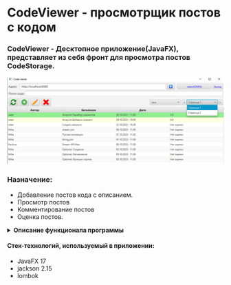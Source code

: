 # CodeViewer - просмотрщик постов с кодом

### CodeViewer - Десктопное приложение(JavaFX), представляет из себя фронт для просмотра постов CodeStorage.


![img.png](doc/img/main.png)

### Назначение:

- Добавление постов кода с описанием.
- Просмотр постов
- Комментирование постов
- Оценка постов.

<details><summary><b>Описание функционала программы</b></summary>

### Форма списка постов
![img.png](doc/img/img.png)

![img_1.png](doc/img/img_1.png)

1.	Обновить список постов
2.	Добавить пост
3.	Редактировать пост. Пользователь может редактировать только свой пост, администратор любые посты
4.	Удалить пост. Удалить пост может только администратор
5.	Поле для поиска кода в постах
6.	Адресная строка
7.	Инициализация
8.	Выбор языка постов
9.	Аутентифицированный пользователь или регистрация нового пользователя
10.	Вход/выход пользователя
11.	Навигация по старницам постов(Используя фильтр кода и языка постов)

### Форма аутентификация пользователя
![img.png](doc/img/img_3.png)

1.	Логин
2.	Пароль
3.	Выполнить аутентификацию

### Форма создания пользователя
![img_1.png](doc/img/img_4.png)

1. Логин
2. Пароль
3. ФИО
4. Почта
5. Создать пользователя
      
### Форма Просмотр поста
#### Вкладка Пост
![img.png](doc/img/img_5.png)

7. Оценка поста
8. Оценить пост

![img_1.png](doc/img/img_6.png)

#### Вкладка Комментарии
![img.png](doc/img/img_7.png)

1. Обновить список комментариев
2. Добавить комментарий. Только для зарегистрированных пользователей
3. Навигация по старницам комментариев

### Форма создания/редактирования поста
![img_1.png](doc/img/img_8.png)
5. Заголовок
6. Описание
7. Код
8. Создать пост

![img.png](doc/img/img_9.png)

</details>

#### Стек-технологий, используемый в приложении:
- JavaFX 17
- jackson 2.15
- lombok